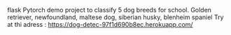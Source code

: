 flask Pytorch demo project to classify 5 dog breeds for school.
Golden retriever, newfoundland, maltese dog, siberian husky, blenheim spaniel
Try at thi adress :
https://dog-detec-97f1d690b8ec.herokuapp.com/
